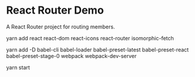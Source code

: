 React Router Demo
=====================
A React Router project for routing members.

yarn add react react-dom react-icons react-router isomorphic-fetch

yarn add -D babel-cli babel-loader babel-preset-latest babel-preset-react babel-preset-stage-0 webpack webpack-dev-server

yarn start
